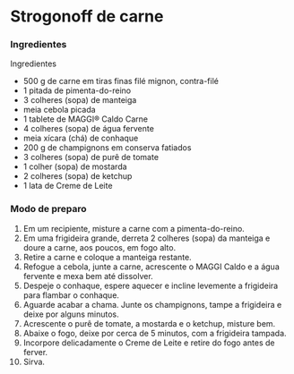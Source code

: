 # Strogonoff de carne

### Ingredientes

Ingredientes

+ 500 g de carne em tiras finas filé mignon, contra-filé  
+ 1 pitada de pimenta-do-reino  
+ 3 colheres (sopa) de manteiga  
+ meia cebola picada  
+ 1 tablete de MAGGI® Caldo Carne  
+ 4 colheres (sopa) de água fervente  
+ meia xícara (chá) de conhaque  
+ 200 g de champignons em conserva fatiados  
+ 3 colheres (sopa) de purê de tomate  
+ 1 colher (sopa) de mostarda  
+ 2 colheres (sopa) de ketchup  
+ 1 lata de Creme de Leite  

### Modo de preparo

1. Em um recipiente, misture a carne com a pimenta-do-reino.  
2. Em uma frigideira grande, derreta 2 colheres (sopa) da manteiga e doure a carne, aos poucos, em fogo alto.  
3. Retire a carne e coloque a manteiga restante.  
4. Refogue a cebola, junte a carne, acrescente o MAGGI Caldo e a água fervente e mexa bem até dissolver.
5. Despeje o conhaque, espere aquecer e incline levemente a frigideira para flambar o conhaque.  
6. Aguarde acabar a chama. Junte os champignons, tampe a frigideira e deixe por alguns minutos.  
7. Acrescente o purê de tomate, a mostarda e o ketchup, misture bem.  
8. Abaixe o fogo, deixe por cerca de 5 minutos, com a frigideira tampada.  
9. Incorpore delicadamente o Creme de Leite e retire do fogo antes de ferver.   
10. Sirva.